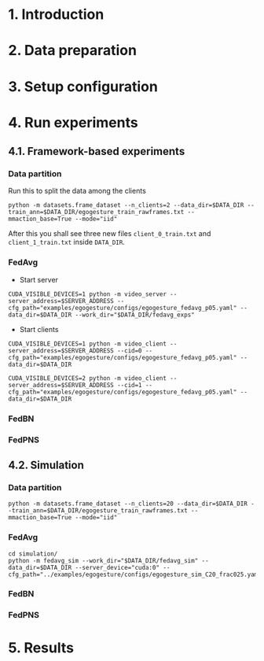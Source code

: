 # 1. Introduction

# 2. Data preparation

# 3. Setup configuration

# 4. Run experiments
## 4.1. Framework-based experiments
### Data partition
Run this to split the data among the clients
```shell
python -m datasets.frame_dataset --n_clients=2 --data_dir=$DATA_DIR --train_ann=$DATA_DIR/egogesture_train_rawframes.txt --mmaction_base=True --mode="iid"
```
After this you shall see three new files `client_0_train.txt` and `client_1_train.txt` inside `DATA_DIR`.
### FedAvg
- Start server
```shell
CUDA_VISIBLE_DEVICES=1 python -m video_server --server_address=$SERVER_ADDRESS --cfg_path="examples/egogesture/configs/egogesture_fedavg_p05.yaml" --data_dir=$DATA_DIR --work_dir="$DATA_DIR/fedavg_exps"
```
- Start clients
```shell
CUDA_VISIBLE_DEVICES=1 python -m video_client --server_address=$SERVER_ADDRESS --cid=0 --cfg_path="examples/egogesture/configs/egogesture_fedavg_p05.yaml" --data_dir=$DATA_DIR 

CUDA_VISIBLE_DEVICES=2 python -m video_client --server_address=$SERVER_ADDRESS --cid=1 --cfg_path="examples/egogesture/configs/egogesture_fedavg_p05.yaml" --data_dir=$DATA_DIR 
```
### FedBN

### FedPNS

## 4.2. Simulation
### Data partition
```shell
python -m datasets.frame_dataset --n_clients=20 --data_dir=$DATA_DIR --train_ann=$DATA_DIR/egogesture_train_rawframes.txt --mmaction_base=True --mode="iid"
```
### FedAvg
```shell
cd simulation/
python -m fedavg_sim --work_dir="$DATA_DIR/fedavg_sim" --data_dir=$DATA_DIR --server_device="cuda:0" --cfg_path="../examples/egogesture/configs/egogesture_sim_C20_frac025.yaml"
```
### FedBN

### FedPNS

# 5. Results